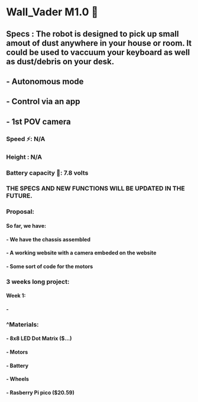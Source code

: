 # Wall_Vader M1.0 🤖
## Specs : The robot is designed to pick up small amout of dust anywhere in your house or room. It could be used to vaccuum your keyboard as well as dust/debris on your desk.
## - Autonomous mode
## - Control via an app 
## - 1st POV camera
### Speed ⚡: N/A
### Height : N/A
### Battery capacity 🔋: 7.8 volts
### THE SPECS AND NEW FUNCTIONS WILL BE UPDATED IN THE FUTURE.
### Proposal:
#### So far, we have:
#### - We have the chassis assembled
#### - A working website with a camera embeded on the website 
#### - Some sort of code for the motors
### 3 weeks long project:
#### Week 1:
#### - 


### ^Materials: 
#### - 8x8 LED Dot Matrix ($...)
#### - Motors 
#### - Battery
#### - Wheels 
#### - Rasberry Pi pico ($20.59)




